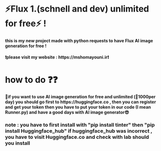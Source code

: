 # ⚡Flux 1.(schnell and dev) unlimited for free⚡ !
#### this is my new project made with python requests to have Flux AI image generation for free !
<h4>❗please visit my website : https://mshomayouni.ir❗ </h4>
<H1>how to do ❓❓</H1>
 <h4>🚀if you want to use AI image generation for free and unlimited
   (💯1000per day) you should go first to https://huggingface.co , then you can register and get your token 
 then you have to put your token in our code (I mean Runner.py) and have a good days with AI image generator😎<h4>
<H3>note : you have to first install with "pip install tinter" then "pip install Huggingface_hub" if huggingface_hub was incorrect , you have to visit Huggingface.co and check with lab should you install</H3>

